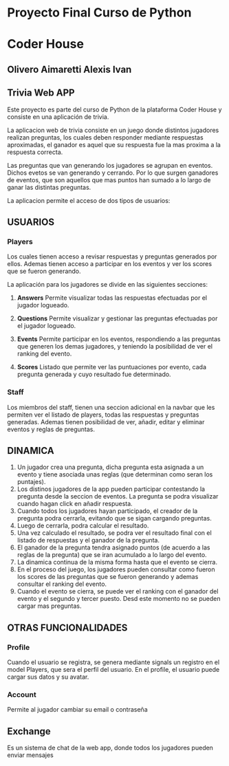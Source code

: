 # Proyecto Final Curso de Python
# Coder House
## Olivero Aimaretti Alexis Ivan

## Trivia Web APP

Este proyecto es parte del curso de Python de la plataforma Coder House y consiste en una aplicación de trivia. 

La aplicacion web de trivia consiste en un juego donde distintos jugadores realizan preguntas, los cuales deben responder mediante respuestas aproximadas, el ganador es aquel que su respuesta fue la mas proxima a la respuesta correcta.

Las preguntas que van generando los jugadores se agrupan en eventos. Dichos evetos se van generando y cerrando. Por lo que surgen ganadores de eventos, que son aquellos que mas puntos han sumado a lo largo de ganar las distintas preguntas.

La aplicacion permite el acceso de dos tipos de usuarios:

## USUARIOS

### **Players**
Los cuales tienen acceso a revisar respuestas y preguntas generados por ellos.
Ademas tienen acceso a participar en los eventos y ver los scores que se fueron generando.

La aplicación para los jugadores se divide en las siguientes secciones:

1. **Answers**
Permite visualizar todas las respuestas efectuadas por el jugador logueado.

2. **Questions**
Permite visualizar y gestionar las preguntas efectuadas por el jugador logueado.

3. **Events**
Permite participar en los eventos, respondiendo a las preguntas que generen los demas jugadores, y teniendo la posibilidad de ver el ranking del evento.

4. **Scores**
Listado que permite ver las puntuaciones por evento, cada pregunta generada y cuyo resultado fue determinado.

### **Staff**
Los miembros del staff, tienen una seccion adicional en la navbar que les permiten ver el listado de players, todas las respuestas y preguntas generadas.
Ademas tienen posibilidad de ver, añadir, editar y eliminar eventos y reglas de preguntas.

## DINAMICA

1. Un jugador crea una pregunta, dicha pregunta esta asignada a un evento y tiene asociada unas reglas (que determinan como seran los puntajes).
2. Los distinos jugadores de la app pueden participar contestando la pregunta desde la seccion de eventos. La pregunta se podra visualizar cuando hagan click en añadir respuesta.
3. Cuando todos los jugadores hayan participado, el creador de la pregunta podra cerrarla, evitando que se sigan cargando preguntas.
4. Luego de cerrarla, podra calcular el resultado.
5. Una vez calculado el resultado, se podra ver el resultado final con el listado de respuestas y el ganador de la pregunta.
6. El ganador de la pregunta tendra asignado puntos (de acuerdo a las reglas de la pregunta) que se iran acumulado a lo largo del evento.
7. La dinamica continua de la misma forma hasta que el evento se cierra.
8. En el proceso del juego, los jugadores pueden consultar como fueron los scores de las preguntas que se fueron generando y ademas consultar el ranking del evento.
8. Cuando el evento se cierra, se puede ver el ranking con el ganador del evento y el segundo y tercer puesto. Desd este momento no se pueden cargar mas preguntas.

## OTRAS FUNCIONALIDADES

### Profile
Cuando el usuario se registra, se genera mediante signals un registro en el model Players, que sera el perfil del usuario.
En el profile, el usuario puede cargar sus datos y su avatar.

### Account
Permite al jugador cambiar su email o contraseña

## Exchange
Es un sistema de chat de la web app, donde todos los jugadores pueden enviar mensajes 

